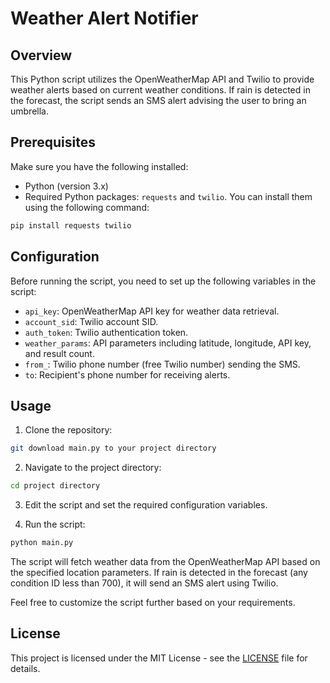 # Weather Alert Notifier

## Overview

This Python script utilizes the OpenWeatherMap API and Twilio to provide weather alerts based on current weather conditions. If rain is detected in the forecast, the script sends an SMS alert advising the user to bring an umbrella.

## Prerequisites

Make sure you have the following installed:

- Python (version 3.x)
- Required Python packages: `requests` and `twilio`. You can install them using the following command:

```bash
pip install requests twilio
```

## Configuration

Before running the script, you need to set up the following variables in the script:

- `api_key`: OpenWeatherMap API key for weather data retrieval.
- `account_sid`: Twilio account SID.
- `auth_token`: Twilio authentication token.
- `weather_params`: API parameters including latitude, longitude, API key, and result count.
- `from_`: Twilio phone number (free Twilio number) sending the SMS.
- `to`: Recipient's phone number for receiving alerts.

## Usage

1. Clone the repository:

```bash
git download main.py to your project directory
```

2. Navigate to the project directory:

```bash
cd project directory
```

3. Edit the script and set the required configuration variables.

4. Run the script:

```bash
python main.py
```

The script will fetch weather data from the OpenWeatherMap API based on the specified location parameters. If rain is detected in the forecast (any condition ID less than 700), it will send an SMS alert using Twilio.

Feel free to customize the script further based on your requirements.

## License

This project is licensed under the MIT License - see the [LICENSE](https://github.com/ashjorda/100-Days-Of-Code/blob/master/LICENSE) file for details.
